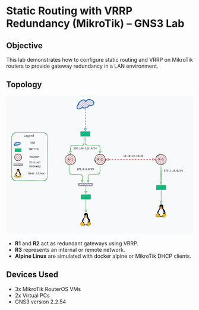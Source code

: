 # Static Routing with VRRP Redundancy (MikroTik) – GNS3 Lab

## Objective
This lab demonstrates how to configure static routing and VRRP on MikroTik routers to provide gateway redundancy in a LAN environment.

## Topology
![Network Topology](topology.png)

- **R1** and **R2** act as redundant gateways using VRRP.
- **R3** represents an internal or remote network.
- **Alpine Linux** are simulated with docker alpine or MikroTik DHCP clients.

## Devices Used
- 3x MikroTik RouterOS VMs
- 2x Virtual PCs
- GNS3 version 2.2.54
